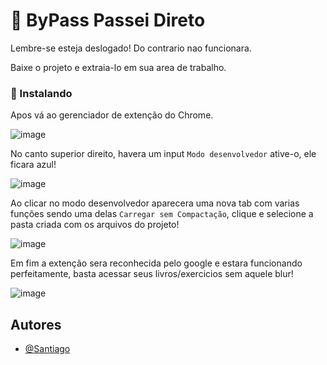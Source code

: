 # 🚀 ByPass Passei Direto

Lembre-se esteja deslogado! Do contrario nao funcionara.

Baixe o projeto e extraia-lo em sua area de trabalho.

### 🔧 Instalando

Apos vá ao gerenciador de extenção do Chrome.

![image](https://github.com/S4ntiag0/ByPass-Passei-Direto/assets/91894281/69cc2b4f-9b7c-4c9a-919e-5cbfa4040bfa)

No canto superior direito, havera um input ```Modo desenvolvedor``` ative-o, ele ficara azul!

![image](https://github.com/S4ntiag0/ByPass-Passei-Direto/assets/91894281/58224a3b-a729-45d5-960b-3caa108eb253)

Ao clicar no modo desenvolvedor aparecera uma nova tab com varias funções sendo uma delas ```Carregar sem Compactação```, clique e selecione a pasta criada com os arquivos do projeto!

![image](https://github.com/S4ntiag0/ByPass-Passei-Direto/assets/91894281/ebd84934-a467-463d-91f3-f35f04b27c5f)

Em fim a extenção sera reconhecida pelo google e estara funcionando perfeitamente, basta acessar seus livros/exercicios sem aquele blur!

![image](https://github.com/S4ntiag0/ByPass-Passei-Direto/assets/91894281/e2bbd9df-874e-426b-a88e-e6e589e77484)

## Autores

- [@Santiago](https://github.com/S4ntiag0)
